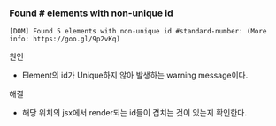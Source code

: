 ### Found # elements with non-unique id
```
[DOM] Found 5 elements with non-unique id #standard-number: (More info: https://goo.gl/9p2vKq)
```
원인
* Element의 id가 Unique하지 않아 발생하는 warning message이다.

해결
* 해당 위치의 jsx에서 render되는 id들이 겹치는 것이 있는지 확인한다.
